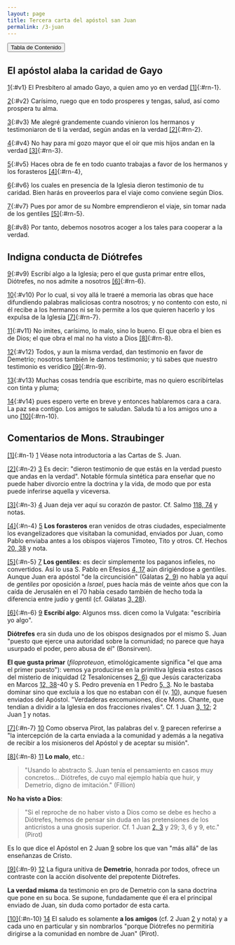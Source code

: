 ```yaml
---
layout: page
title: Tercera carta del apóstol san Juan
permalink: /3-juan
---
```

<!--* En otras biblias, el v. 14 está dividido en 2, terminando el libro en el v. 15 -->
<input type="button" popovertarget="toc" value="Tabla de Contenido">

<div id="toc" markdown="1" popover>

- Tabla de contenido
{:toc}
</div>

## El apóstol alaba la caridad de Gayo

[1](#v1){:#v1} El Presbítero al amado Gayo, a quien amo yo en verdad [[1]](#n-1){:#rn-1}.

[2](#v2){:#v2} Carísimo, ruego que en todo prosperes y tengas, salud, así como prospera tu alma.

[3](#v3){:#v3} Me alegré grandemente cuando vinieron los hermanos y testimoniaron de ti la verdad, según andas en la verdad [[2]](#n-2){:#rn-2}.

[4](#v4){:#v4} No hay para mí gozo mayor que el oír que mis hijos andan en la verdad [[3]](#n-3){:#rn-3}.

[5](#v5){:#v5} Haces obra de fe en todo cuanto trabajas a favor de los hermanos y los forasteros [[4]](#n-4){:#rn-4},

[6](#v6){:#v6} los cuales en presencia de la Iglesia dieron testimonio de tu caridad. Bien harás en proveerlos para el viaje como conviene según Dios.

[7](#v7){:#v7} Pues por amor de su Nombre emprendieron el viaje, sin tomar nada de los gentiles [[5]](#n-5){:#rn-5}.

[8](#v8){:#v8} Por tanto, debemos nosotros acoger a los tales para cooperar a la verdad.

## Indigna conducta de Diótrefes

[9](#v9){:#v9} Escribí algo a la Iglesia; pero el que gusta primar entre ellos, Diótrefes, no nos admite a nosotros [[6]](#n-6){:#rn-6}.

[10](#v10){:#v10} Por lo cual, si voy allá le traeré a memoria las obras que hace difundiendo palabras maliciosas contra nosotros; y no contento con esto, ni él recibe a los hermanos ni se lo permite a los que quieren hacerlo y los expulsa de la Iglesia [[7]](#n-7){:#rn-7}.

[11](#v11){:#v11} No imites, carísimo, lo malo, sino lo bueno. El que obra el bien es de Dios; el que obra el mal no ha visto a Dios [[8]](#n-8){:#rn-8}.

[12](#v12){:#v12} Todos, y aun la misma verdad, dan testimonio en favor de Demetrio; nosotros también le damos testimonio; y tú sabes que nuestro testimonio es verídico [[9]](#n-9){:#rn-9}.

[13](#v13){:#v13} Muchas cosas tendría que escribirte, mas no quiero escribírtelas con tinta y pluma;

[14](#v14){:#v14} pues espero verte en breve y entonces hablaremos cara a cara. La paz sea contigo. Los amigos te saludan. Saluda tú a los amigos uno a uno [[10]](#n-10){:#rn-10}.

## Comentarios de Mons. Straubinger

[[1]](#rn-1){:#n-1} [1](#v1) Véase nota introductoria a las Cartas de S. Juan.

[[2]](#rn-2){:#n-2} [3](#v3) Es decir: "dieron testimonio de que estás en la verdad puesto que andas en la verdad". Notable fórmula sintética para enseñar que no puede haber divorcio entre la doctrina y la vida, de modo que por esta puede inferirse aquella y viceversa.

[[3]](#rn-3){:#n-3} [4](#v4) Juan deja ver aquí su corazón de pastor. Cf. Salmo [118, 74](salmos#c118-v74) y notas.

[[4]](#rn-4){:#n-4} [5](#v5) **Los forasteros** eran venidos de otras ciudades, especialmente los evangelizadores que visitaban la comunidad, enviados por Juan, como Pablo enviaba antes a los obispos viajeros Timoteo, Tito y otros. Cf. Hechos [20, 38](hechos#c20-v38) y nota.

[[5]](#rn-5){:#n-5} [7](#v7) **Los gentiles**: es decir simplemente los paganos infieles, no convertidos. Así lo usa S. Pablo en Efesios [4, 17](efesios#c4-v17) aún dirigiéndose a gentiles. Aunque Juan era apóstol "de la circuncisión" (Gálatas [2, 9](galatas#c2-v9)) no habla ya aquí de *gentiles* por oposición a *Israel*, pues hacía más de veinte años que con la caída de Jerusalén en el 70 había cesado también de hecho toda la diferencia entre judío y gentil (cf. Gálatas [3, 28](galatas#c3-v28)).

[[6]](#rn-6){:#n-6} [9](#v9) **Escribí algo**: Algunos mss. dicen como la Vulgata: "escribiría yo algo".

**Diótrefes** era sin duda uno de los obispos designados por el mismo S. Juan "puesto que ejerce una autoridad sobre la comunidad; no parece que haya usurpado el poder, pero abusa de él" (Bonsirven).

**El que gusta primar** (*filoproteuon*, etimológicamente significa "el que ama el primer puesto"): vemos ya producirse en la primitiva Iglesia estos casos del misterio de iniquidad (2 Tesalonicenses [2, 6](2-tesalonicenses#c2-v6)) que Jesús caracterizaba en Marcos [12, 38](marcos#c12-v38)-40 y S. Pedro prevenía en 1 Pedro [5, 3](1-pedro#c5-v3). No le bastaba dominar sino que excluía a los que no estaban con él (v. [10](#v10)), aunque fuesen enviados del Apóstol. "Verdaderas excomuniones, dice Mons. Chante, que tendían a dividir a la Iglesia en dos fracciones rivales". Cf. 1 Juan [3, 12](1-juan#c3-v12); 2 Juan [1](2-juan#v1) y notas.

[[7]](#rn-7){:#n-7} [10](#v10) Como observa Pirot, las palabras del v. [9](#v9) parecen referirse a "la intercepción de la carta enviada a la comunidad y además a la negativa de recibir a los misioneros del Apóstol y de aceptar su misión".

[[8]](#rn-8){:#n-8} [11](#v11) **Lo malo**, etc.:

> "Usando lo abstracto S. Juan tenía el pensamiento en casos muy concretos... Diótrefes, de cuyo mal ejemplo había que huir, y Demetrio, digno de imitación." (Fillion)

**No ha visto a Dios**:

> "Si el reproche de no haber visto a Dios como se debe es hecho a Diótrefes, hemos de pensar sin duda en las pretensiones de los anticristos a una gnosis superior. Cf. 1 Juan [2, 3](1-juan#c2-v3) y 29; 3, 6 y 9, etc." (Pirot)

Es lo que dice el Apóstol en 2 Juan [9](2-juan#v9) sobre los que van "más allá" de las enseñanzas de Cristo.

[[9]](#rn-9){:#n-9} [12](#v12) La figura unitiva de **Demetrio**, honrada por todos, ofrece un contraste con la acción disolvente del prepotente Diótrefes.

**La verdad misma** da testimonio en pro de Demetrio con la sana doctrina que pone en su boca. Se supone, fundadamente que él era el principal enviado de Juan, sin duda como portador de esta carta.

[[10]](#rn-10){:#n-10} [14](#v14) El saludo es solamente **a los amigos** (cf. 2 Juan [2](2-juan#v2) y nota) y a cada uno en particular y sin nombrarlos "porque Diótrefes no permitiría dirigirse a la comunidad en nombre de Juan" (Pirot).
